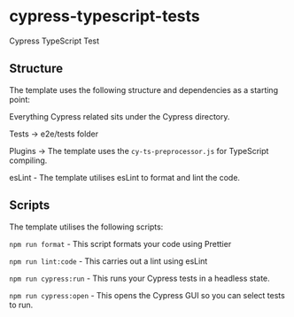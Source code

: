 # cypress-typescript-tests
Cypress TypeScript Test

## Structure

The template uses the following structure and dependencies as a starting point:

Everything Cypress related sits under the Cypress directory. 

Tests -> e2e/tests folder 

Plugins -> The template uses the `cy-ts-preprocessor.js` for TypeScript compiling. 

esLint - The template utilises esLint to format and lint the code.

## Scripts 

The template utilises the following scripts:

``npm run format`` - This script formats your code using Prettier

``npm run lint:code`` - This carries out a lint using esLint

``npm run cypress:run`` - This runs your Cypress tests in a headless state.

``npm run cypress:open`` - This opens the Cypress GUI so you can select tests to run.
